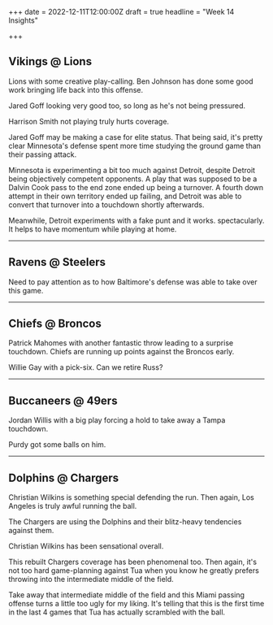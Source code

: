 +++
date = 2022-12-11T12:00:00Z
draft = true
headline = "Week 14 Insights"

+++
## Vikings @ Lions

Lions with some creative play-calling. Ben Johnson has done some good work bringing life back into this offense.

Jared Goff looking very good too, so long as he's not being pressured.

Harrison Smith not playing truly hurts coverage.

Jared Goff may be making a case for elite status. That being said, it's pretty clear Minnesota's defense spent more time studying the ground game than their passing attack.

Minnesota is experimenting a bit too much against Detroit, despite Detroit being objectively competent opponents. A play that was supposed to be a Dalvin Cook pass to the end zone ended up being a turnover. A fourth down attempt in their own territory ended up failing, and Detroit was able to convert that turnover into a touchdown shortly afterwards.

Meanwhile, Detroit experiments with a fake punt and it works. spectacularly. It helps to have momentum while playing at home.

***

## Ravens @ Steelers

Need to pay attention as to how Baltimore's defense was able to take over this game.

***

## Chiefs @ Broncos

Patrick Mahomes with another fantastic throw leading to a surprise touchdown. Chiefs are running up points against the Broncos early.

Willie Gay with a pick-six. Can we retire Russ?

***

## Buccaneers @ 49ers

Jordan Willis with a big play forcing a hold to take away a Tampa touchdown.

Purdy got some balls on him.

***

## Dolphins @ Chargers

Christian Wilkins is something special defending the run. Then again, Los Angeles is truly awful running the ball.

The Chargers are using the Dolphins and their blitz-heavy tendencies against them.

Christian Wilkins has been sensational overall.

This rebuilt Chargers coverage has been phenomenal too. Then again, it's not too hard game-planning against Tua when you know he greatly prefers throwing into the intermediate middle of the field.

Take away that intermediate middle of the field and this Miami passing offense turns a little too ugly for my liking. It's telling that this is the first time in the last 4 games that Tua has actually scrambled with the ball.